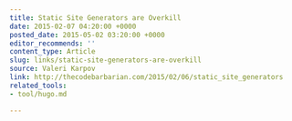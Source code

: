 ```yaml
---
title: Static Site Generators are Overkill
date: 2015-02-07 04:20:00 +0000
posted_date: 2015-05-02 03:20:00 +0000
editor_recommends: ''
content_type: Article
slug: links/static-site-generators-are-overkill
source: Valeri Karpov
link: http://thecodebarbarian.com/2015/02/06/static_site_generators
related_tools:
- tool/hugo.md

---
```

